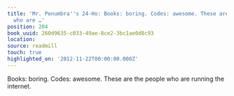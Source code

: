 ```yaml
---
title: 'Mr. Penumbra''s 24-Ho: Books: boring. Codes: awesome. These are the people
  who are …'
position: 204
book_uuid: 260d9635-c033-49ae-8ce2-3bc1ae0d8c93
location:
source: readmill
touch: true
highlighted_on: '2012-11-22T00:00:00.000Z'
---
```


Books: boring. Codes: awesome. These are the people who are running the internet.